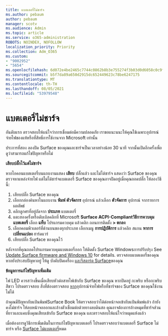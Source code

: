 ```yaml
---
title: แบตเตอรี่ไม่ชาร์จ
ms.author: pebaum
author: pebaum
manager: scotv
ms.audience: Admin
ms.topic: article
ms.service: o365-administration
ROBOTS: NOINDEX, NOFOLLOW
localization_priority: Priority
ms.collection: Adm_O365
ms.custom:
- "9002952"
- "5654"
ms.openlocfilehash: 6d072e4be2465c7744c0862b8b3e755274f3b03d0d6058c0c9f7bf23bef8abbd
ms.sourcegitcommit: b5f7da89a650d2915dc652449623c78be6247175
ms.translationtype: MT
ms.contentlocale: th-TH
ms.lasthandoff: 08/05/2021
ms.locfileid: "53979548"
---
```

# <a name="battery-wont-charge"></a>แบตเตอรี่ไม่ชาร์จ

อันดับแรก ตรวจสอบให้แน่ใจว่าการเชื่อมต่อมีความปลอดภัย เราขอแนะนนะให้คุณใช้เฉพาะอุปกรณ์จ่ายไฟของแท้หรือที่สิทธิ์การใช้งานจาก Microsoft เท่านั้น

ประการที่สอง ลองปิด Surface ของคุณและชาร์จเป็นเวลาอย่างน้อย 30 นาที จากนั้นเปิดอีกครั้งเพื่อดูว่าสามารถแก้ไขปัญหาหรือไม่

**เสียบปลั๊กไว้แต่ไม่ชาร์จ**

หากไอคอนแบตเตอรี่บนแถบงานแสดง **เสียบ** ปลั๊กแล้ว และไม่ได้ชาร์จ แสดงว่า Surface ของคุณตรวจหาแหล่งจ่ายไฟ แต่ไม่ได้ชาร์จแบตเตอรี่ Surface ของคุณอาจปิดอยู่เมื่อคุณถอดปลั๊ก ให้ลองวิธีนี้:

1. เสียบปลั๊ก Surface ของคุณ
2. เลือกกล่องค้นหาในแถบงาน **พิมพ์ ตัวจัดการ** อุปกรณ์ แล้วเลือก **ตัวจัดการ** อุปกรณ์ จากรายการผลลัพธ์
3. คลิกลูกศรที่อยู่ถัดจาก **ประเภท** แบตเตอรี่
4. แตะสองครั้งหรือดับเบิลคลิกที่ Microsoft **Surface ACPI-Compliantวิธีการควบคุม แบตเตอรี่** เลือก **แท็บ** โปรแกรมควบคุม แล้วคลิก ถอนการติดตั้ง **> ตกลง**
5. เลือกคอมพิวเตอร์ที่ด้านบนของทุกประเภท เลือกเมนู **การปฏิบัติการ** แล้วคลิก สแกน **หาการเปลี่ยนแปลง** ฮาร์ดแวร์
6. เสียบปลั๊ก Surface ของคุณไว้

หลังจากที่คุณถอดโปรแกรมควบคุมแบตเตอรี่ออก ให้ติดตั้ง Surface Windowsการปรับปรุง See [Update Surface firmware and Windows 10](https://support.microsoft.com/help/4023505) for details. ตรวจสอบแบตเตอรี่ของคุณ หากยังประสบปัญหาอยู่ ให้ดู บังคับปิดเครื่อง [และรีสตาร์ต Surface](https://support.microsoft.com/help/4036280/surface-force-a-shut-down-and-restart-your-surface)ของคุณ

**ข้อมูลการแก้ไขปัญหาเพิ่มเติม**

ไฟ LED ควรสว่างขึ้นเมื่อเสียบหัวต่อสายไฟเข้ากับ Surface ของคุณ หากปิดอยู่ กะพริบ หรือกะพริบสีขาว โปรดตรวจสอบ สิ่งที่ต้องตรวจสอบ [หาก](https://support.microsoft.com/help/4484763/surface-fix-issues-with-your-power-supply)อุปกรณ์จ่ายไฟหรือที่ชาร์จของ Surface ของคุณใช้งานไม่ได้ 

ถ้าคุณมีปัญหากับแป้นพิมพ์Surface Book ให้ตรวจสอบว่าได้ต่อหน้าจอเข้ากับแป้นพิมพ์แล้ว ถ้ายังคงไม่ชาร์จ ให้ลบหน้าจอออกและล้างตัวเชื่อมต่อด้วยยางลบดินสอ คุณอาจต้องการล้างหมุดที่ชาร์จส่วนที่ยาวและแคบซึ่งคุณเสียบเข้ากับ Surface ของคุณ และตรวจสอบให้แน่ใจว่าหมุดแห้งแล้ว

เมื่อต้องการดูวิธีการเพิ่มเติมในการแก้ไขปัญหาแบตเตอรี่ โปรดตรวจสอบว่าแบตเตอรี่ Surface ไม่ชาร์จ หรือ [Surface ไม่แบตเตอรี่](https://support.microsoft.com/help/4023536/surface-surface-battery-wont-charge)หมด
